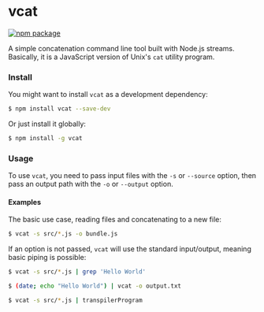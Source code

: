 # vcat

[![npm package](https://nodei.co/npm/vcat.png?mini=true)](https://nodei.co/npm/vcat/)

A simple concatenation command line tool built with Node.js streams.  
Basically, it is a JavaScript version of Unix's `cat` utility program.

### Install

You might want to install `vcat` as a development dependency:
```bash
$ npm install vcat --save-dev
```
Or just install it globally:
```bash
$ npm install -g vcat
```

### Usage

To use `vcat`, you need to pass input files with the `-s` or `--source` option, then pass an output path with the `-o` or `--output` option.

#### Examples

The basic use case, reading files and concatenating to a new file:
```bash
$ vcat -s src/*.js -o bundle.js
```

If an option is not passed, `vcat` will use the standard input/output, meaning basic piping is possible:
```bash
$ vcat -s src/*.js | grep 'Hello World'
```
```bash
$ (date; echo "Hello World") | vcat -o output.txt
```
```bash
$ vcat -s src/*.js | transpilerProgram
```
